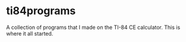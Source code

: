 # ti84programs
A collection of programs that I made on the TI-84 CE calculator. This is where it all started.
